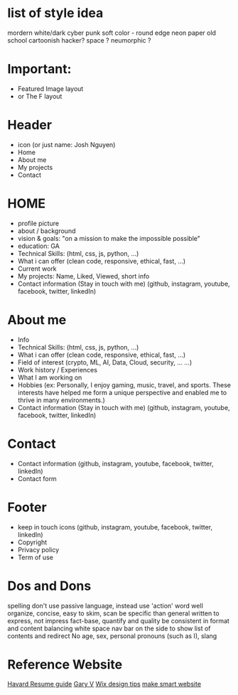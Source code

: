 # list of style idea

mordern white/dark
cyber punk
soft color - round edge
neon
paper old school
cartoonish
hacker?
space ?
neumorphic ?



# Important:
- Featured Image layout
- or The F layout


# Header
- icon (or just name: Josh Nguyen)
- Home
- About me
- My projects
- Contact


# HOME
- profile picture
- about / background
- vision & goals: "on a mission to make the impossible possible"
- education: GA
- Technical Skills: (html, css, js, python, ...)
- What i can offer (clean code, responsive, ethical, fast, ...)
- Current work
- My projects: Name, Liked, Viewed, short info
- Contact information (Stay in touch with me) (github, instagram, youtube, facebook, twitter, linkedIn)


# About me
- Info
- Technical Skills: (html, css, js, python, ...)
- What i can offer (clean code, responsive, ethical, fast, ...)
- Field of interest (crypto, ML, AI, Data, Cloud, security, ... ...)
- Work history / Experiences
- What I am working on
- Hobbies (ex: Personally, I enjoy gaming, music, travel, and sports. These interests have helped me form a unique perspective and enabled me to thrive in many environments.)
- Contact information (Stay in touch with me) (github, instagram, youtube, facebook, twitter, linkedIn)



# Contact
- Contact information (github, instagram, youtube, facebook, twitter, linkedIn)
- Contact form


# Footer
- keep in touch icons (github, instagram, youtube, facebook, twitter, linkedIn)
- Copyright
- Privacy policy
- Term of use



# Dos and Dons

spelling
don't use passive language, instead use 'action' word
well organize, concise, easy to skim, scan
be specific than general
written to express, not impress
fact-base, quantify and quality
be consistent in format and content
balancing white space
nav bar on the side to show list of contents and redirect
No age, sex, personal pronouns (such as I), slang


# Reference Website
[Havard Resume guide](https://ocs.fas.harvard.edu/files/ocs/files/hes-resume-cover-letter-guide.pdf)
[Gary V](https://www.garyvaynerchuk.com/)
[Wix design tips](https://www.wix.com/blog/2017/10/5-design-tips-for-a-professional-site/)
[make smart website](https://blog.hubspot.com/marketing/compelling-stats-website-design-optimization-list)
[]()
[]()
[]()
[]()
[]()
[]()
[]()
[]()
[]()


